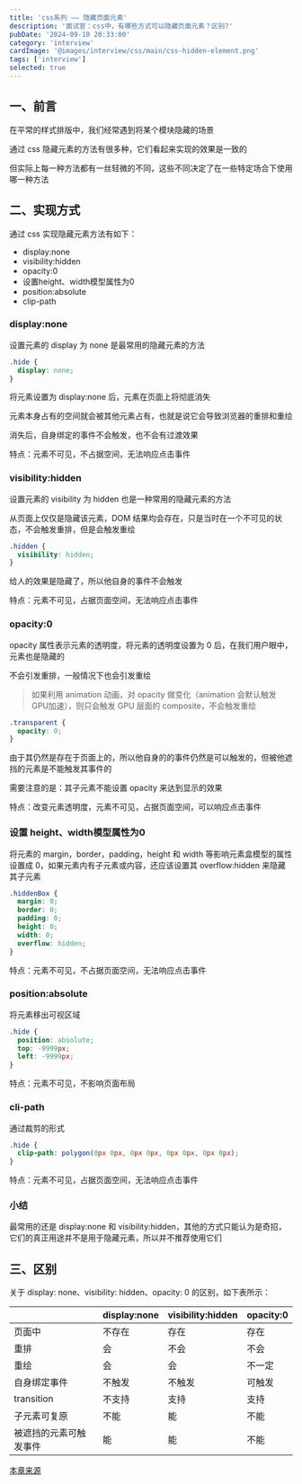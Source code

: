 ```yaml
---
title: 'css系列 —— 隐藏页面元素'
description: '面试官：css中，有哪些方式可以隐藏页面元素？区别?'
pubDate: '2024-09-10 20:33:00'
category: 'interview'
cardImage: '@images/interview/css/main/css-hidden-element.png'
tags: ['interview']
selected: true
---
```


## 一、前言

在平常的样式排版中，我们经常遇到将某个模块隐藏的场景

通过 css 隐藏元素的方法有很多种，它们看起来实现的效果是一致的

但实际上每一种方法都有一丝轻微的不同，这些不同决定了在一些特定场合下使用哪一种方法

## 二、实现方式

通过 css 实现隐藏元素方法有如下：

- display:none
- visibility:hidden
- opacity:0
- 设置height、width模型属性为0
- position:absolute
- clip-path

### display:none

设置元素的 display 为 none 是最常用的隐藏元素的方法

```css
.hide {
  display: none;
}
```

将元素设置为 display:none 后，元素在页面上将彻底消失

元素本身占有的空间就会被其他元素占有，也就是说它会导致浏览器的重排和重绘

消失后，自身绑定的事件不会触发，也不会有过渡效果

特点：元素不可见，不占据空间，无法响应点击事件

### visibility:hidden

设置元素的 visibility 为 hidden 也是一种常用的隐藏元素的方法

从页面上仅仅是隐藏该元素，DOM 结果均会存在，只是当时在一个不可见的状态，不会触发重排，但是会触发重绘

```css
.hidden {
  visibility: hidden;
}
```

给人的效果是隐藏了，所以他自身的事件不会触发

特点：元素不可见，占据页面空间，无法响应点击事件

### opacity:0

opacity 属性表示元素的透明度，将元素的透明度设置为 0 后，在我们用户眼中，元素也是隐藏的

不会引发重排，一般情况下也会引发重绘

> 如果利用 animation 动画，对 opacity 做变化（animation 会默认触发GPU加速），则只会触发 GPU 层面的 composite，不会触发重绘

```css
.transparent {
  opacity: 0;
}
```

由于其仍然是存在于页面上的，所以他自身的的事件仍然是可以触发的，但被他遮挡的元素是不能触发其事件的

需要注意的是：其子元素不能设置 opacity 来达到显示的效果

特点：改变元素透明度，元素不可见，占据页面空间，可以响应点击事件

### 设置 height、width模型属性为0

将元素的 margin，border，padding，height 和 width 等影响元素盒模型的属性设置成 0，如果元素内有子元素或内容，还应该设置其 overflow:hidden 来隐藏其子元素

```css
.hiddenBox {
  margin: 0;
  border: 0;
  padding: 0;
  height: 0;
  width: 0;
  overflow: hidden;
}
```

特点：元素不可见，不占据页面空间，无法响应点击事件

### position:absolute

将元素移出可视区域

```css
.hide {
  position: absolute;
  top: -9999px;
  left: -9999px;
}
```

特点：元素不可见，不影响页面布局

### cli-path

通过裁剪的形式

```css
.hide {
  clip-path: polygon(0px 0px, 0px 0px, 0px 0px, 0px 0px);
}
```

特点：元素不可见，占据页面空间，无法响应点击事件

### 小结

最常用的还是 display:none 和 visibility:hidden，其他的方式只能认为是奇招，它们的真正用途并不是用于隐藏元素，所以并不推荐使用它们

## 三、区别

关于 display: none、visibility: hidden、opacity: 0 的区别，如下表所示：

|                        | display:none | visibility:hidden | opacity:0 |
| ---------------------- | ------------ | ----------------- | --------- |
| 页面中                 | 不存在       | 存在              | 存在      |
| 重排                   | 会           | 不会              | 不会      |
| 重绘                   | 会           | 会                | 不一定    |
| 自身绑定事件           | 不触发       | 不触发            | 可触发    |
| transition             | 不支持       | 支持              | 支持      |
| 子元素可复原           | 不能         | 能                | 不能      |
| 被遮挡的元素可触发事件 | 能           | 能                | 不能      |

[本章来源](https://vue3js.cn/interview/css/hide_attributes.html)
